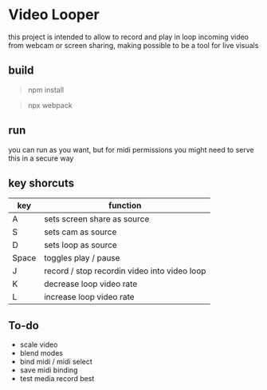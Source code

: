 # Video Looper 

this project is intended to allow to record and play in loop incoming video from webcam or screen sharing, making possible to be a tool for live visuals 

## build 

> npm install
 
> npx webpack

## run

you can run as you want, but for midi permissions you might need to serve this in a secure way

## key shorcuts


| key | function |
| --- | --- |
| A | sets screen share as source |
| S | sets cam as source |
| D | sets loop as source | 
| Space | toggles play / pause | 
| J | record / stop recordin video into video loop |
| K | decrease loop video rate | 
| L | increase loop video rate | 


## To-do 

- scale video 
- blend modes 
- bind midi / midi select
- save midi binding 
- test media record best 